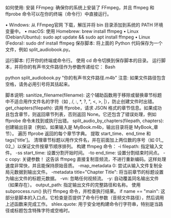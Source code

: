  
 

如何使用:
安装 FFmpeg:
确保你的系统上安装了 FFmpeg，并且 ffmpeg 和 ffprobe 命令可以在你的终端（命令行）中直接运行。

• Windows: 从 FFmpeg官网 下载，解压并将 bin 目录添加到系统的 PATH 环境变量中。
• macOS: 使用 Homebrew: brew install ffmpeg
• Linux (Debian/Ubuntu): sudo apt update && sudo apt install ffmpeg
• Linux (Fedora): sudo dnf install ffmpeg
保存脚本: 将上面的 Python 代码保存为一个文件，例如 split_audiobook.py。

运行脚本:
打开你的终端或命令行。
使用 cd 命令切换到保存脚本的目录。
运行脚本，并将你的有声书文件路径作为参数传递给它：
Bash

python split_audiobook.py "你的有声书文件路径.m4b"
注意: 如果文件路径包含空格，请务必用引号将其括起来。

脚本说明:
sanitize_filename(filename): 这个辅助函数用于移除或替换章节标题中不适合用作文件名的字符（如 , /, :, *, ?, ", <, >, |），防止创建文件时出错。
get_chapters(filepath): 调用 ffprobe，请求 JSON 格式的章节信息。如果成功且包含章节，则返回章节列表，否则返回 None。它还包含了错误处理，例如 ffprobe 命令未找到或执行出错。
split_audio_by_chapters(filepath, chapters):
创建输出目录（例如，如果输入是 MyBook.m4b，输出目录将是 MyBook_章节）。
遍历 ffprobe 返回的每个章节字典。
提取 start_time、end_time 和 tags['title']。
清理章节标题以用作文件名，并在前面加上两位数的序号（如 01_, 02_）以保证文件按章节顺序排列。
构建 ffmpeg 命令：
-i filepath: 指定输入文件。
-ss start_time: 设置分割开始时间。
-to end_time: 设置分割结束时间点。
-c copy: 关键参数！ 这告诉 ffmpeg 直接复制音频流，不进行重新编码。这样处理速度非常快，并且能保持原始音质。
-map_metadata 0: 尝试从输入文件复制全局元数据到输出文件。
-metadata title="Chapter Title": 将当前章节的标题设置为输出文件的标题元数据。
-vn: 忽略任何视频流。
-y: 自动覆盖同名输出文件（如果存在）。
output_path: 指定输出文件的完整路径和名称。
使用 subprocess.run() 执行 ffmpeg 命令，并检查执行结果。
if name == "main": 这部分是脚本的入口点。它检查是否提供了命令行参数（音频文件路径），然后调用上述函数来完成工作。
shlex.quote: 用于安全地构建命令行字符串，特别是当路径或标题包含特殊字符或空格时。
 
  
